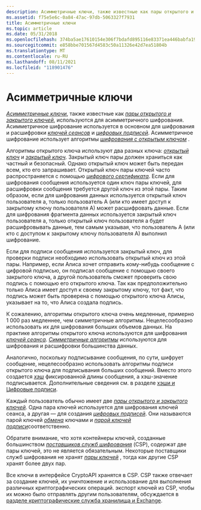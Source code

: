 ```yaml
---
description: Асимметричные ключи, также известные как пары открытого и закрытого ключей, используются для асимметричного шифрования. Асимметричное шифрование используется в основном для шифрования и расшифровки ключей сеансов и цифровых подписей. Асимметричное шифрование использует алгоритмы шифрования с открытым ключом.
ms.assetid: f75e5e6c-0a84-47ac-97db-5063327f7931
title: Асимметричные ключи
ms.topic: article
ms.date: 05/31/2018
ms.openlocfilehash: 374ba5ae17610154e306f7bdafd895116e83371ea446babfa19b5c92c29a2247
ms.sourcegitcommit: e858bbe701567d4583c50a11326e42d7ea51804b
ms.translationtype: MT
ms.contentlocale: ru-RU
ms.lasthandoff: 08/11/2021
ms.locfileid: "118901476"
---
```

# <a name="asymmetric-keys"></a>Асимметричные ключи

[*Асимметричные ключи*](../secgloss/a-gly.md), также известные как [*пары открытого и закрытого ключей*](../secgloss/p-gly.md), используются для асимметричного шифрования. Асимметричное шифрование используется в основном для шифрования и расшифровки [*ключей сеансов*](../secgloss/s-gly.md) и [*цифровых подписей*](../secgloss/d-gly.md). Асимметричное шифрование использует алгоритмы [*шифрования с открытым ключом*](../secgloss/p-gly.md) .

Алгоритмы открытого ключа используют два разных ключа: [*открытый ключ*](../secgloss/p-gly.md) и [*закрытый ключ*](../secgloss/p-gly.md). Закрытый ключ пары должен храниться как частный и безопасный. Однако открытый ключ может быть передан всем, кто его запрашивает. Открытый ключ пары ключей часто распространяется с помощью [*цифрового сертификата*](../secgloss/c-gly.md). Если для шифрования сообщения используется один ключ пары ключей, для расшифровки сообщения требуется другой ключ из этой пары. Таким образом, если для шифрования данных используется открытый ключ пользователя а, только пользователь A (или кто имеет доступ к закрытому ключу пользователя A) может расшифровать данные. Если для шифрования фрагмента данных используется закрытый ключ пользователя а, только открытый ключ пользователя а будет расшифровывать данные, тем самым указывая, что пользователь A (или кто с доступом к закрытому ключу пользователя A) выполнил шифрование.

Если для подписи сообщения используется закрытый ключ, для проверки подписи необходимо использовать открытый ключ из этой пары. Например, если Алиса хочет отправить кому-нибудь сообщение с цифровой подписью, он подписал сообщение с помощью своего закрытого ключа, а другой пользователь сможет проверить свою подпись с помощью его открытого ключа. Так как предположительно только Алиса имеет доступ к своему закрытому ключу, тот факт, что подпись может быть проверена с помощью открытого ключа Алисы, указывает на то, что Алиса создала подпись.

К сожалению, алгоритмы открытого ключа очень медленные, примерно 1 000 раз медленнее, чем симметричные алгоритмы. Нецелесообразно использовать их для шифрования больших объемов данных. На практике алгоритмы открытого ключа используются для шифрования [*ключей сеанса*](../secgloss/s-gly.md). [*Симметричные алгоритмы*](../secgloss/s-gly.md) используются для шифрования и расшифровки большинства данных.

Аналогично, поскольку подписывание сообщения, по сути, шифрует сообщение, нецелесообразно использовать алгоритмы подписи открытого ключа для подписывания больших сообщений. Вместо этого создается [*хэш*](../secgloss/h-gly.md) фиксированной длины сообщения, а хэш-значение подписывается. Дополнительные сведения см. в разделе [хэши и Цифровые подписи](hashes-and-digital-signatures.md).

Каждый пользователь обычно имеет две [*пары открытого и закрытого ключей*](../secgloss/p-gly.md). Одна пара ключей используется для шифрования ключей сеанса, а другая — для создания [*цифровых подписей*](../secgloss/d-gly.md). Они называются парой ключей [*обмена*](../secgloss/k-gly.md) ключами и [*парой ключей подписи*](../secgloss/s-gly.md)соответственно.

Обратите внимание, что хотя контейнеры ключей, созданные большинством [*поставщиков служб шифрования*](../secgloss/c-gly.md) (CSP), содержат две пары ключей, это не является обязательным. Некоторые поставщики служб шифрования не хранят [*пары ключей*](../secgloss/k-gly.md) , тогда как другие CSP хранят более двух пар.

Все ключи в интерфейсе CryptoAPI хранятся в CSP. CSP также отвечает за создание ключей, их уничтожение и использование для выполнения различных криптографических операций. экспорт ключей из CSP, чтобы их можно было отправлять другим пользователям, обсуждается в [разделе криптографические служба хранилища и Exchange](cryptographic-key-storage-and-exchange.md).

 

 
